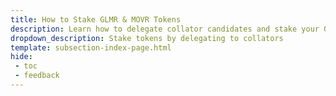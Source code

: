 ```yaml
---
title: How to Stake GLMR & MOVR Tokens
description: Learn how to delegate collator candidates and stake your GLMR and MOVR tokens to earn staking rewards on Moonbeam and Moonriver. 
dropdown_description: Stake tokens by delegating to collators
template: subsection-index-page.html
hide: 
 - toc
 - feedback
---
```

